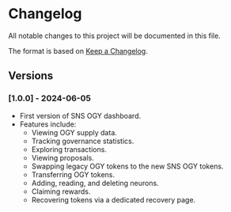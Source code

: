 # Changelog

All notable changes to this project will be documented in this file.

The format is based on [Keep a Changelog](https://keepachangelog.com/en/1.0.0/).

## Versions

### [1.0.0] - 2024-06-05

- First version of SNS OGY dashboard.
- Features include:
  - Viewing OGY supply data.
  - Tracking governance statistics.
  - Exploring transactions.
  - Viewing proposals.
  - Swapping legacy OGY tokens to the new SNS OGY tokens.
  - Transferring OGY tokens.
  - Adding, reading, and deleting neurons.
  - Claiming rewards.
  - Recovering tokens via a dedicated recovery page.
